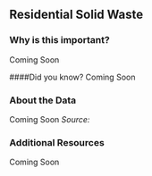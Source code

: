 ## Residential Solid Waste

### Why is this important?
Coming Soon

####Did you know?
Coming Soon

### About the Data 

Coming Soon
_Source:_

### Additional Resources
Coming Soon